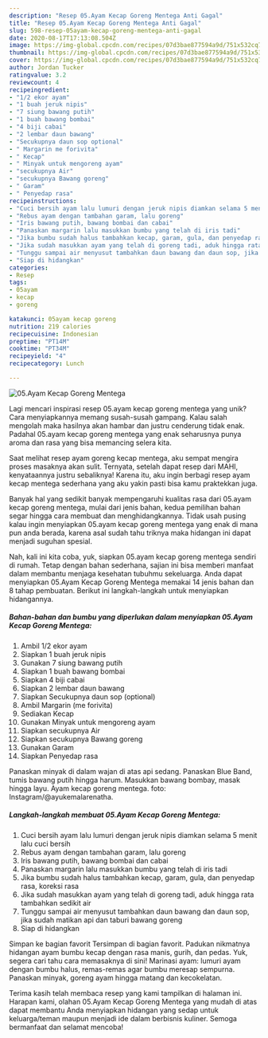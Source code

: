```yaml
---
description: "Resep 05.Ayam Kecap Goreng Mentega Anti Gagal"
title: "Resep 05.Ayam Kecap Goreng Mentega Anti Gagal"
slug: 598-resep-05ayam-kecap-goreng-mentega-anti-gagal
date: 2020-08-17T17:13:08.504Z
image: https://img-global.cpcdn.com/recipes/07d3bae877594a9d/751x532cq70/05ayam-kecap-goreng-mentega-foto-resep-utama.jpg
thumbnail: https://img-global.cpcdn.com/recipes/07d3bae877594a9d/751x532cq70/05ayam-kecap-goreng-mentega-foto-resep-utama.jpg
cover: https://img-global.cpcdn.com/recipes/07d3bae877594a9d/751x532cq70/05ayam-kecap-goreng-mentega-foto-resep-utama.jpg
author: Jordan Tucker
ratingvalue: 3.2
reviewcount: 4
recipeingredient:
- "1/2 ekor ayam"
- "1 buah jeruk nipis"
- "7 siung bawang putih"
- "1 buah bawang bombai"
- "4 biji cabai"
- "2 lembar daun bawang"
- "Secukupnya daun sop optional"
- " Margarin me forivita"
- " Kecap"
- " Minyak untuk mengoreng ayam"
- "secukupnya Air"
- "secukupnya Bawang goreng"
- " Garam"
- " Penyedap rasa"
recipeinstructions:
- "Cuci bersih ayam lalu lumuri dengan jeruk nipis diamkan selama 5 menit lalu cuci bersih"
- "Rebus ayam dengan tambahan garam, lalu goreng"
- "Iris bawang putih, bawang bombai dan cabai"
- "Panaskan margarin lalu masukkan bumbu yang telah di iris tadi"
- "Jika bumbu sudah halus tambahkan kecap, garam, gula, dan penyedap rasa, koreksi rasa"
- "Jika sudah masukkan ayam yang telah di goreng tadi, aduk hingga rata tambahkan sedikit air"
- "Tunggu sampai air menyusut tambahkan daun bawang dan daun sop, jika sudah matikan api dan taburi bawang goreng"
- "Siap di hidangkan"
categories:
- Resep
tags:
- 05ayam
- kecap
- goreng

katakunci: 05ayam kecap goreng 
nutrition: 219 calories
recipecuisine: Indonesian
preptime: "PT14M"
cooktime: "PT34M"
recipeyield: "4"
recipecategory: Lunch

---
```



![05.Ayam Kecap Goreng Mentega](https://img-global.cpcdn.com/recipes/07d3bae877594a9d/751x532cq70/05ayam-kecap-goreng-mentega-foto-resep-utama.jpg)

Lagi mencari inspirasi resep 05.ayam kecap goreng mentega yang unik? Cara menyiapkannya memang susah-susah gampang. Kalau salah mengolah maka hasilnya akan hambar dan justru cenderung tidak enak. Padahal 05.ayam kecap goreng mentega yang enak seharusnya punya aroma dan rasa yang bisa memancing selera kita.

Saat melihat resep ayam goreng kecap mentega, aku sempat mengira proses masaknya akan sulit. Ternyata, setelah dapat resep dari MAHI, kenyataannya justru sebaliknya! Karena itu, aku ingin berbagi resep ayam kecap mentega sederhana yang aku yakin pasti bisa kamu praktekkan juga.

Banyak hal yang sedikit banyak mempengaruhi kualitas rasa dari 05.ayam kecap goreng mentega, mulai dari jenis bahan, kedua pemilihan bahan segar hingga cara membuat dan menghidangkannya. Tidak usah pusing kalau ingin menyiapkan 05.ayam kecap goreng mentega yang enak di mana pun anda berada, karena asal sudah tahu triknya maka hidangan ini dapat menjadi suguhan spesial.


Nah, kali ini kita coba, yuk, siapkan 05.ayam kecap goreng mentega sendiri di rumah. Tetap dengan bahan sederhana, sajian ini bisa memberi manfaat dalam membantu menjaga kesehatan tubuhmu sekeluarga. Anda dapat menyiapkan 05.Ayam Kecap Goreng Mentega memakai 14 jenis bahan dan 8 tahap pembuatan. Berikut ini langkah-langkah untuk menyiapkan hidangannya.

<!--inarticleads1-->

##### Bahan-bahan dan bumbu yang diperlukan dalam menyiapkan 05.Ayam Kecap Goreng Mentega:

1. Ambil 1/2 ekor ayam
1. Siapkan 1 buah jeruk nipis
1. Gunakan 7 siung bawang putih
1. Siapkan 1 buah bawang bombai
1. Siapkan 4 biji cabai
1. Siapkan 2 lembar daun bawang
1. Siapkan Secukupnya daun sop (optional)
1. Ambil  Margarin (me forivita)
1. Sediakan  Kecap
1. Gunakan  Minyak untuk mengoreng ayam
1. Siapkan secukupnya Air
1. Siapkan secukupnya Bawang goreng
1. Gunakan  Garam
1. Siapkan  Penyedap rasa


Panaskan minyak di dalam wajan di atas api sedang. Panaskan Blue Band, tumis bawang putih hingga harum. Masukkan bawang bombay, masak hingga layu. Ayam kecap goreng mentega. foto: Instagram/@ayukemalarenatha. 

<!--inarticleads2-->

##### Langkah-langkah membuat 05.Ayam Kecap Goreng Mentega:

1. Cuci bersih ayam lalu lumuri dengan jeruk nipis diamkan selama 5 menit lalu cuci bersih
1. Rebus ayam dengan tambahan garam, lalu goreng
1. Iris bawang putih, bawang bombai dan cabai
1. Panaskan margarin lalu masukkan bumbu yang telah di iris tadi
1. Jika bumbu sudah halus tambahkan kecap, garam, gula, dan penyedap rasa, koreksi rasa
1. Jika sudah masukkan ayam yang telah di goreng tadi, aduk hingga rata tambahkan sedikit air
1. Tunggu sampai air menyusut tambahkan daun bawang dan daun sop, jika sudah matikan api dan taburi bawang goreng
1. Siap di hidangkan


Simpan ke bagian favorit Tersimpan di bagian favorit. Padukan nikmatnya hidangan ayam bumbu kecap dengan rasa manis, gurih, dan pedas. Yuk, segera cari tahu cara memasaknya di sini! Marinasi ayam: lumuri ayam dengan bumbu halus, remas-remas agar bumbu meresap sempurna. Panaskan minyak, goreng ayam hingga matang dan kecokelatan. 

Terima kasih telah membaca resep yang kami tampilkan di halaman ini. Harapan kami, olahan 05.Ayam Kecap Goreng Mentega yang mudah di atas dapat membantu Anda menyiapkan hidangan yang sedap untuk keluarga/teman maupun menjadi ide dalam berbisnis kuliner. Semoga bermanfaat dan selamat mencoba!
